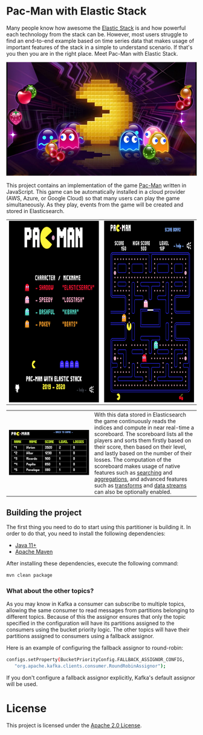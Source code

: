 # Pac-Man with Elastic Stack

Many people know how awesome the [Elastic Stack](https://www.elastic.co/elastic-stack) is and how powerful each technology from the stack can be.
However, most users struggle to find an end-to-end example based on time series data that makes usage of important features of the stack in a simple to understand scenario.
If that's you then you are in the right place. Meet Pac-Man with Elastic Stack.

<img src="images/pacman.jpg" width="800" height="300">

This project contains an implementation of the game [Pac-Man](https://en.wikipedia.org/wiki/Pac-Man) written in JavaScript.
This game can be automatically installed in a cloud provider (AWS, Azure, or Google Cloud) so that many users can play the game simultaneously.
As they play, events from the game will be created and stored in Elasticsearch.

<center>
   <table>
      <tr>
         <td><img src="images/game-start.png" width="480" height="480"></td>
         <td><img src="images/game-run.png" width="480" height="480"></td>
      </tr>
   </table>
</center>

<center>
   <table>
      <tr>
         <td width="500" height="200"><img src="images/scoreboard.png"></td>
         <td width="500">With this data stored in Elasticsearch the game continuously reads the indices and compute in near real-time a scoreboard. The scoreboard lists all the players and sorts them firstly based on their score, then based on their level, and lastly based on the number of their losses. The computation of the scoreboard makes usage of native features such as <a href="https://www.elastic.co/guide/en/elasticsearch/reference/current/search-search.html">searching</a> and <a href="https://www.elastic.co/guide/en/elasticsearch/reference/current/search-aggregations.html">aggregations</a>, and advanced features such as <a href="https://www.elastic.co/guide/en/elasticsearch/reference/current/transform-apis.html#transform-apis">transforms</a> and <a href="https://www.elastic.co/guide/en/elasticsearch/reference/current/data-streams.html">data streams</a> can also be optionally enabled.</td>
      </tr>
   </table>
</center>

## Building the project

The first thing you need to do to start using this partitioner is building it. In order to do that, you need to install the following dependencies:

- [Java 11+](https://openjdk.java.net/)
- [Apache Maven](https://maven.apache.org/)

After installing these dependencies, execute the following command:

```bash
mvn clean package
```

### What about the other topics?

As you may know in Kafka a consumer can subscribe to multiple topics, allowing the same consumer to read messages from partitions belonging to different topics.
Because of this the assignor ensures that only the topic specified in the configuration will have its partitions assigned to the consumers using the bucket priority logic.
The other topics will have their partitions assigned to consumers using a fallback assignor.

Here is an example of configuring the fallback assignor to round-robin:

```bash
configs.setProperty(BucketPriorityConfig.FALLBACK_ASSIGNOR_CONFIG,
   "org.apache.kafka.clients.consumer.RoundRobinAssignor");
```

If you don't configure a fallback assignor explicitly, Kafka's default assignor will be used.

# License

This project is licensed under the [Apache 2.0 License](./LICENSE).

